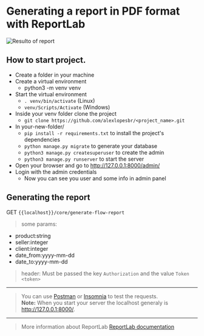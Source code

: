 # Generating a report in PDF format with ReportLab

![Resulto of report](print_log.png)

## How to start project.

- Create a folder in your machine
- Create a virtual environment
    - python3 -m venv venv
- Start the virtual environment
    - ```. venv/bin/activate``` (Linux)
    - ``venv/Scripts/Activate`` (Windows)
- Inside your venv folder clone the project
    - ```git clone https://github.com/alexlopesbr/<project_name>.git```
- In your-new-folder/
    - ```pip install -r requirements.txt``` to install the project's dependencies
    - ```python manage.py migrate``` to generate your database
    - ```python3 manage.py createsuperuser``` to create the admin
    - ```python3 manage.py runserver``` to start the server
- Open your browser and go to http://127.0.0.1:8000/admin/
- Login with the admin credentials
    - Now you can see you user and some info in admin panel

## Generating the report

GET ```{{localhost}}/core/generate-flow-report```

> some params:

- product:string
- seller:integer
- client:integer
- date_from:yyyy-mm-dd
- date_to:yyyy-mm-dd

>header: Must be passed the key ```Authorization``` and the value ```Token <token>```
---
> You can use [Postman](https://www.postman.com/) or [Insomnia](https://insomnia.rest/) to test the requests.<br>
> **Note:** When you start your server the localhost generaly is http://127.0.0.1:8000/.
---

> More information about ReportLab [ReportLab documentation](https://www.reportlab.com/dev/docs/)
